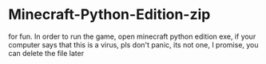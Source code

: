# Minecraft-Python-Edition-zip
for fun. In order to run the game, open minecraft python edition exe, if your computer says that this is a virus, pls don't panic, its not one, I promise, you can delete the file later
